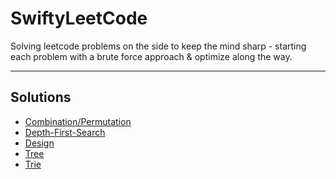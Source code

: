 # SwiftyLeetCode

Solving leetcode problems on the side to keep the mind sharp - 
starting each problem with a brute force approach & optimize along the way.

---
## Solutions

* [Combination/Permutation](Combination-Permutation.md)
* [Depth-First-Search](Depth-First-Search.md)
* [Design](Design.md)
* [Tree](Tree.md)
* [Trie](Trie.md)
